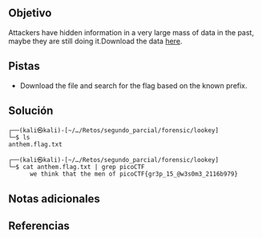 ## Objetivo
Attackers have hidden information in a very large mass of data in the past, maybe they are still doing it.Download the data [here](https://artifacts.picoctf.net/c/126/anthem.flag.txt).

## Pistas
- Download the file and search for the flag based on the known prefix.

## Solución
```
┌──(kali㉿kali)-[~/…/Retos/segundo_parcial/forensic/lookey]
└─$ ls
anthem.flag.txt
                                                                                                                   
┌──(kali㉿kali)-[~/…/Retos/segundo_parcial/forensic/lookey]
└─$ cat anthem.flag.txt | grep picoCTF
      we think that the men of picoCTF{gr3p_15_@w3s0m3_2116b979}
```

## Notas adicionales


## Referencias

